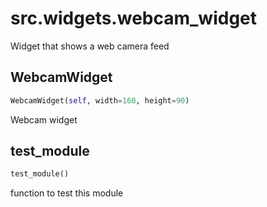 <h1 id="src.widgets.webcam_widget">src.widgets.webcam_widget</h1>

Widget that shows a web camera feed
<h2 id="src.widgets.webcam_widget.WebcamWidget">WebcamWidget</h2>

```python
WebcamWidget(self, width=160, height=90)
```
Webcam widget
<h2 id="src.widgets.webcam_widget.test_module">test_module</h2>

```python
test_module()
```
function to test this module
